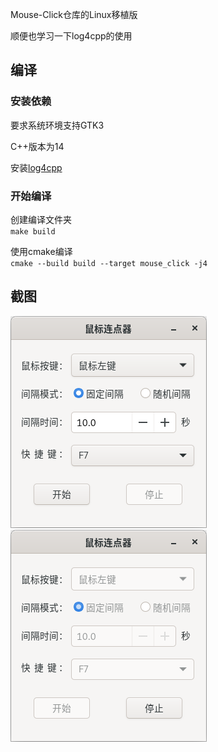 Mouse-Click仓库的Linux移植版

顺便也学习一下log4cpp的使用

## 编译

### 安装依赖

要求系统环境支持GTK3

C++版本为14

安装[log4cpp](http://log4cpp.sourceforge.net/)

### 开始编译

创建编译文件夹<br>
`make build`<br>

使用cmake编译<br>
`cmake --build build --target mouse_click -j4`

## 截图

![](screenshot/1.png)
![](screenshot/2.png)
